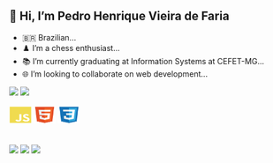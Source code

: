 ## 👋 Hi, I’m Pedro Henrique Vieira de Faria
- 🇧🇷 Brazilian...
- ♟️ I’m a chess enthusiast...
- 📚 I’m currently graduating at Information Systems at CEFET-MG...
- 🌐 I’m looking to collaborate on web development...


<div>
<img height="180em" src ="https://github-readme-stats.vercel.app/api?username=PedroFaria1904&show_icons=true&theme=dark"/>
<img height="180em" src ="https://github-readme-stats.vercel.app/api/top-langs/?username=PedroFaria1904&layout=compact&theme=dark"/>
</div>

<div style="display: inline_block"><br>
  <img align="center" alt="Javascript_PedroFaria" height="30" width="40" src="https://raw.githubusercontent.com/devicons/devicon/master/icons/javascript/javascript-plain.svg">  
  <img align="center" alt="HTML_PedroFaria" height="30" width="40" src="https://raw.githubusercontent.com/devicons/devicon/master/icons/html5/html5-original.svg">  
  <img align="center" alt="CSS_PedroFaria" height="30" width="40" src="https://raw.githubusercontent.com/devicons/devicon/master/icons/css3/css3-original.svg">
</div>

#

<a href="https://instagram.com/pfaria1904" target="_blank"><img src="https://img.shields.io/badge/-Instagram-%23E4405F?style=for-the-badge&logo=instagram&logoColor=white" target="_blank"></a>
<a href = "mailto:pfaria1904@gmail.com"><img src="https://img.shields.io/badge/-Gmail-%23333?style=for-the-badge&logo=gmail&logoColor=white" target="_blank"></a>
<a href="https://www.linkedin.com/in/pedro-henrique-vieira-de-faria-866644268/" target="_blank"><img src="https://img.shields.io/badge/-LinkedIn-%230077B5?style=for-the-badge&logo=linkedin&logoColor=white" target="_blank"></a> 

<!---
PedroFaria1904/PedroFaria1904 is a ✨ special ✨ repository because its `README.md` (this file) appears on your GitHub profile.
You can click the Preview link to take a look at your changes.
--->

